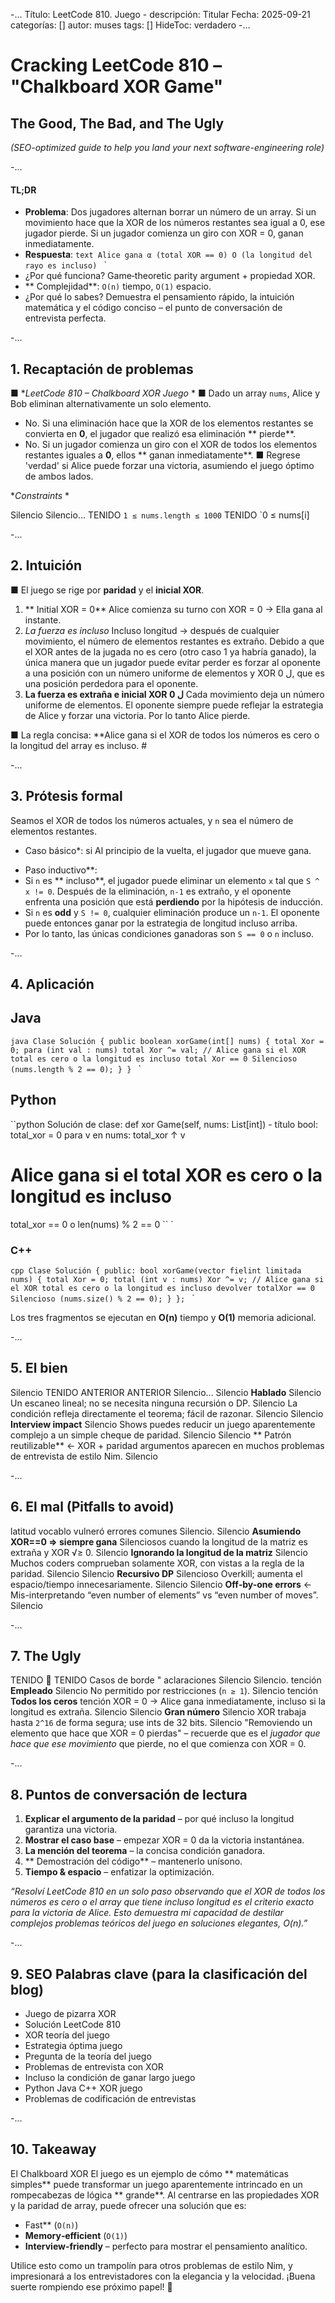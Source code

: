-...
Título: LeetCode 810. Juego -
descripción: Titular
Fecha: 2025-09-21
categorías: []
autor: muses
tags: []
HideToc: verdadero
-...
# Cracking LeetCode 810 – "Chalkboard XOR Game"
## The Good, The Bad, and The Ugly
*(SEO-optimized guide to help you land your next software-engineering role)*

-...

#### TL;DR

- **Problema**: Dos jugadores alternan borrar un número de un array.
Si un movimiento hace que la XOR de los números restantes sea igual a 0, ese jugador pierde.
Si un jugador comienza un giro con XOR = 0, ganan inmediatamente.
- **Respuesta**:
``text
Alice gana α (total XOR == 0) O (la longitud del rayo es incluso)
`` `
- ¿Por qué funciona? Game‐theoretic parity argument + propiedad XOR.
- ** Complejidad**: `O(n)` tiempo, `O(1)` espacio.
- ¿Por qué lo sabes? Demuestra el pensamiento rápido, la intuición matemática y el código conciso – el punto de conversación de entrevista perfecta.

-...

## 1. Recaptación de problemas

■ **LeetCode 810 – Chalkboard XOR Juego* *
■ Dado un array `nums`, Alice y Bob eliminan alternativamente un solo elemento.
- No. Si una eliminación hace que la XOR de los elementos restantes se convierta en **0**, el jugador que realizó esa eliminación ** pierde**.
- No. Si un jugador comienza un giro con el XOR de todos los elementos restantes iguales a **0**, ellos ** ganan inmediatamente**.
■ Regrese 'verdad' si Alice puede forzar una victoria, asumiendo el juego óptimo de ambos lados.

**Constraints* *

Silencio
Silencio...
TENIDO `1 ≤ nums.length ≤ 1000` TENIDO `0 ≤ nums[i]

-...

## 2. Intuición

■ El juego se rige por **paridad** y el **inicial XOR**.

1. ** Initial XOR = 0**
Alice comienza su turno con XOR = 0 → Ella gana al instante.
2. *La fuerza es incluso*
Incluso longitud → después de cualquier movimiento, el número de elementos restantes es extraño.
Debido a que el XOR antes de la jugada no es cero (otro caso 1 ya habría ganado), la única manera que un jugador puede evitar perder es forzar al oponente a una posición con un número uniforme de elementos y XOR ل 0, que es una posición perdedora para el oponente.
3. **La fuerza es extraña e inicial XOR ل 0**
Cada movimiento deja un número uniforme de elementos.
El oponente siempre puede reflejar la estrategia de Alice y forzar una victoria.
Por lo tanto Alice pierde.

■ La regla concisa: **Alice gana si el XOR de todos los números es cero o la longitud del array es incluso. #

-...

## 3. Prótesis formal

Seamos el XOR de todos los números actuales, y `n` sea el número de elementos restantes.

* Caso básico*: si Al principio de la vuelta, el jugador que mueve gana.
- Paso inductivo**:
- Si `n` es ** incluso**, el jugador puede eliminar un elemento `x` tal que `S ^ x != 0`.
Después de la eliminación, `n-1` es extraño, y el oponente enfrenta una posición que está **perdiendo** por la hipótesis de inducción.
- Si `n` es **odd** y `S != 0`, cualquier eliminación produce un `n-1`.
El oponente puede entonces ganar por la estrategia de longitud incluso arriba.
- Por lo tanto, las únicas condiciones ganadoras son `S == 0` o `n` incluso.

-...

## 4. Aplicación

## Java

``java
Clase Solución {
public boolean xorGame(int[] nums) {
total Xor = 0;
para (int val : nums) total Xor ^= val;
// Alice gana si el XOR total es cero o la longitud es incluso
total Xor == 0 Silencioso (nums.length % 2 == 0);
}
}
`` `

## Python

``python
Solución de clase:
def xor Game(self, nums: List[int]) - título bool:
total_xor = 0
para v en nums:
total_xor ↑ v
# Alice gana si el total XOR es cero o la longitud es incluso
total_xor == 0 o len(nums) % 2 == 0
`` `

### C++

``cpp
Clase Solución {
public:
bool xorGame(vector fielint limitada nums) {
total Xor = 0;
total (int v : nums) Xor ^= v;
// Alice gana si el XOR total es cero o la longitud es incluso
devolver totalXor == 0 Silencioso (nums.size() % 2 == 0);
}
};
`` `

Los tres fragmentos se ejecutan en **O(n)** tiempo y **O(1)** memoria adicional.

-...

## 5. El bien

Silencio TENIDO ANTERIOR ANTERIOR
Silencio...
Silencio **Hablado** Silencio Un escaneo lineal; no se necesita ninguna recursión o DP. Silencio
La condición refleja directamente el teorema; fácil de razonar. Silencio
Silencio **Interview impact** Silencio Shows puedes reducir un juego aparentemente complejo a un simple cheque de paridad. Silencio
Silencio ** Patrón reutilizable** ← XOR + paridad argumentos aparecen en muchos problemas de entrevista de estilo Nim. Silencio

-...

## 6. El mal (Pitfalls to avoid)

latitud vocablo vulneró errores comunes
Silencio.
Silencio **Asumiendo XOR==0 ⇒ siempre gana** Silenciosos cuando la longitud de la matriz es extraña y XOR √≥ 0.
Silencio **Ignorando la longitud de la matriz** Silencio Muchos coders comprueban solamente XOR, con vistas a la regla de la paridad. Silencio
Silencio **Recursivo DP** Silencioso Overkill; aumenta el espacio/tiempo innecesariamente. Silencio
Silencio **Off‐by-one errors** ← Mis-interpretando “even number of elements” vs “even number of moves”. Silencio

-...

## 7. The Ugly

TENIDO 💢 TENIDO Casos de borde " aclaraciones Silencio
Silencio.
tención **Empleado** Silencio No permitido por restricciones (`n ≥ 1`). Silencio
tención **Todos los ceros** tención XOR = 0 → Alice gana inmediatamente, incluso si la longitud es extraña. Silencio
Silencio **Gran número** Silencio XOR trabaja hasta `2^16` de forma segura; use ints de 32 bits. Silencio
"Removiendo un elemento que hace que XOR = 0 pierdas" – recuerde que es el *jugador que hace que ese movimiento* que pierde, no el que comienza con XOR = 0.

-...

## 8. Puntos de conversación de lectura

1. **Explicar el argumento de la paridad** – por qué incluso la longitud garantiza una victoria.
2. **Mostrar el caso base** – empezar XOR = 0 da la victoria instantánea.
3. **La mención del teorema** – la concisa condición ganadora.
4. ** Demostración del código** – mantenerlo unísono.
5. **Tiempo & espacio** – enfatizar la optimización.

*“Resolví LeetCode 810 en un solo paso observando que el XOR de todos los números es cero o el array que tiene incluso longitud es el criterio exacto para la victoria de Alice. Esto demuestra mi capacidad de destilar complejos problemas teóricos del juego en soluciones elegantes, O(n).”*

-...

## 9. SEO Palabras clave (para la clasificación del blog)

- Juego de pizarra XOR
- Solución LeetCode 810
- XOR teoría del juego
- Estrategia óptima juego
- Pregunta de la teoría del juego
- Problemas de entrevista con XOR
- Incluso la condición de ganar largo juego
- Python Java C++ XOR juego
- Problemas de codificación de entrevistas

-...

## 10. Takeaway

El Chalkboard XOR El juego es un ejemplo de cómo ** matemáticas simples** puede transformar un juego aparentemente intrincado en un rompecabezas de lógica ** grande**. Al centrarse en las propiedades XOR y la paridad de array, puede ofrecer una solución que es:

- Fast** (`O(n)`)
- **Memory‐efficient** (`O(1)`)
- **Interview-friendly** – perfecto para mostrar el pensamiento analítico.

Utilice esto como un trampolín para otros problemas de estilo Nim, y impresionará a los entrevistadores con la elegancia y la velocidad. ¡Buena suerte rompiendo ese próximo papel! 🚀